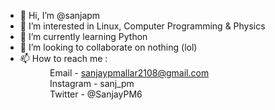 - 👋 Hi, I’m @sanjapm
- 👀 I’m interested in Linux, Computer Programming & Physics
- 🌱 I’m currently learning Python
- 💞️ I’m looking to collaborate on nothing (lol)
- 📫 How to reach me : <br/>
&nbsp; &nbsp; &nbsp; &nbsp; &nbsp; &nbsp;  Email - sanjaypmallar2108@gmail.com <br/>
&nbsp; &nbsp; &nbsp; &nbsp; &nbsp; &nbsp;  Instagram -  sanj_pm <br/>
&nbsp; &nbsp; &nbsp; &nbsp; &nbsp; &nbsp;  Twitter - @SanjayPM6


<!---
sanjapm/sanjapm is a ✨ special ✨ repository because its `README.md` (this file) appears on your GitHub profile.
You can click the Preview link to take a look at your changes.
--->
